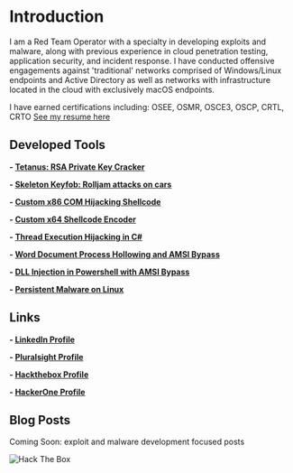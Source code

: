 # Introduction

I am a Red Team Operator with a specialty in developing exploits and malware, along with previous experience in cloud penetration testing, application security, and incident response. I have conducted offensive engagements against 'traditional' networks comprised of Windows/Linux endpoints and Active Directory as well as networks with infrastructure located in the cloud with exclusively macOS endpoints.

I have earned certifications including: OSEE, OSMR, OSCE3, OSCP, CRTL, CRTO
[See my resume here](resume2022.pdf)

## Developed Tools
**- [Tetanus: RSA Private Key Cracker](https://github.com/ForeverAnApple/Tetanus)**

**- [Skeleton Keyfob: Rolljam attacks on cars](https://github.com/ColeHouston/skeleton-keyfob)**

**- [Custom x86 COM Hijacking Shellcode](https://github.com/ColeHouston/x86-com-hijack-shellcode)**

**- [Custom x64 Shellcode Encoder](https://github.com/ColeHouston/x64-shellcode-encoder)**

**- [Thread Execution Hijacking in C#](https://github.com/ColeHouston/thread-hijacking-in-csharp)**

**- [Word Document Process Hollowing and AMSI Bypass](https://github.com/ColeHouston/word-vba-process-hollowing)**

**- [DLL Injection in Powershell with AMSI Bypass](https://github.com/ColeHouston/Powershell-DLL-Injection)**

**- [Persistent Malware on Linux](https://github.com/ColeHouston/linux-persistence-malware)**

## Links
**- [LinkedIn Profile](https://linkedin.com/in/cole-houston-1a91b2170)**

**- [Pluralsight Profile](https://app.pluralsight.com/profile/cole-houston)**

**- [Hackthebox Profile](https://www.hackthebox.eu/profile/114142)**

**- [HackerOne Profile](https://hackerone.com/rollie)**

## Blog Posts
Coming Soon: exploit and malware development focused posts


![Hack The Box](https://www.hackthebox.eu/badge/image/114142)
